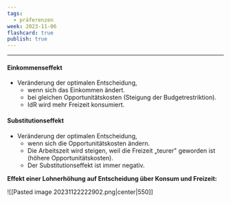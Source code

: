 ```yaml
---
tags:
  - präferenzen
week: 2023-11-06
flashcard: true
publish: true
---
```

***
#### Einkommenseffekt
- Veränderung der optimalen Entscheidung,
	- wenn sich das Einkommen ändert.
	- bei gleichen Opportunitätskosten (Steigung der Budgetrestriktion).
	- IdR wird mehr Freizeit konsumiert.
#### Substitutionseffekt
- Veränderung der optimalen Entscheidung,
	- wenn sich die Opportunitätskosten ändern.
	- Die Arbeitszeit wird steigen, weil die Freizeit „teurer" geworden ist (höhere Opportunitätskosten).
	- Der Substitutionseffekt ist immer negativ.

**Effekt einer Lohnerhöhung auf Entscheidung über Konsum und Freizeit:**

![[Pasted image 20231122222902.png|center|550]]
